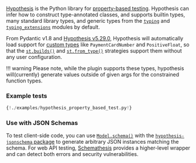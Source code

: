 [Hypothesis](https://hypothesis.readthedocs.io/) is the Python library for
[property-based testing](https://increment.com/testing/in-praise-of-property-based-testing/).
Hypothesis can infer how to construct type-annotated classes, and supports builtin types,
many standard library types, and generic types from the
[`typing`](https://docs.python.org/3/library/typing.html) and
[`typing_extensions`](https://pypi.org/project/typing-extensions/) modules by default.

From Pydantic v1.8 and [Hypothesis v5.29.0](https://hypothesis.readthedocs.io/en/latest/changes.html#v5-29-0),
Hypothesis will automatically load support for [custom types](usage/types.md) like
`PaymentCardNumber` and `PositiveFloat`, so that the
[`st.builds()`](https://hypothesis.readthedocs.io/en/latest/data.html#hypothesis.strategies.builds)
and [`st.from_type()`](https://hypothesis.readthedocs.io/en/latest/data.html#hypothesis.strategies.from_type)
strategies support them without any user configuration.

!!! warning
    Please note, while the plugin supports these types, hypothesis will(currently) generate values outside 
    of given args for the constrained function types.


### Example tests

```python
{!./examples/hypothesis_property_based_test.py!}
```


### Use with JSON Schemas

To test client-side code, you can use [`Model.schema()`](usage/models.md) with the
[`hypothesis-jsonschema` package](https://pypi.org/project/hypothesis-jsonschema/)
to generate arbitrary JSON instances matching the schema.
For web API testing, [Schemathesis](https://schemathesis.readthedocs.io) provides
a higher-level wrapper and can detect both errors and security vulnerabilities.
